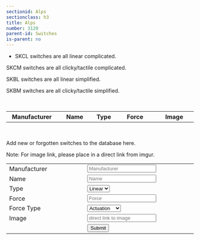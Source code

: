 ```yaml
---
sectionid: Alps
sectionclass: h3
title: Alps
number: 3120
parent-id: Switches
is-parent: no
---
```

- SKCL switches are all linear complicated.

SKCM switches are all clicky/tactile complicated.

SKBL switches are all linear simplified.

SKBM switches are all clicky/tactile simplified.

<br>

<table id = 'AlpsSwitchTable'>
<tr>
    <th width = '18%' height = '18%' onclick = 'sortTable(0, AlpsSwitchTable)'>Manufacturer<span id = 'AlpsManufacturerArrow'>‌‌ </span></th>
    <th width = '16%' height = '16%' onclick = 'sortTable(1, AlpsSwitchTable)'>Name<span id = 'AlpsManufacturerArrow'>‌‌ </span></th>
	<th width = '10%' height = '10%' onclick = 'sortTable(2, AlpsSwitchTable)'>Type<span id = 'AlpsManufacturerArrow'>‌‌ </span></th>
    <th width = '18%' height = '18%' onclick = 'sortTable(3, AlpsSwitchTable)'>Force<span id = 'AlpsManufacturerArrow'>‌‌ </span></th>
	<th width = '18%' height = '18%'>Image</th>
  </tr>
</table>

<br>

Add new or forgotten switches to the database here. 
<br>

Note: For image link, please place in a direct link from imgur.
<br>
<table id = 'AddSwitchTable'>
<tr>
    <td width = '18%'>Manufacturer</td>
	<td width = '18%'><input type="text" id="AlpsSwitchM" placeholder = 'Manufacturer'></td>
</tr>
<tr>	
    <td width = '16%'>Name</td>
	<td width = '16%'><input type="text" id="AlpsName" placeholder = 'Name'></td>
</tr>
<tr>
	<td width = '10%'>Type</td>
	<td width = '10%'><select id = 'AlpsType'>
 		<option value="Linear">Linear</option>
  		<option value="Tactile">Tactile</option>
  		<option value="Clicky">Clicky</option>
		</select>
	</td>	
</tr>
<tr>
    <td width = '18%'>Force</td>
	<td width = '18%'><input type="text" id="AlpsForce" placeholder = 'Force'></td>
</tr>
<tr>
	<td width = '18%'>Force Type</td>
	<td width = '10%'><select id = 'AlpsForceType'>
		<option value="Actuation">Actuation</option>
 		<option value="Bottom Out">Bottom Out</option>
		</select>
	</td>
</tr>
<tr>
	<td width = '18%'>Image</td>
	<td width = '18%'><input type="text" id="AlpsImage" placeholder = 'direct link to image'></td>
</tr>
 <tr>
 	<td></td>
	<td width = '5%'><button id = 'AlpsSubmit'>Submit</button></td>
 </tr>
</table>